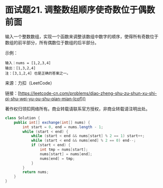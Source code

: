 # 面试题21. 调整数组顺序使奇数位于偶数前面
输入一个整数数组，实现一个函数来调整该数组中数字的顺序，使得所有奇数位于数组的前半部分，所有偶数位于数组的后半部分。

示例：

```
输入：nums = [1,2,3,4]
输出：[1,3,2,4] 
注：[3,1,2,4] 也是正确的答案之一。
```

来源：力扣（LeetCode）

链接：[https://leetcode-cn.com/problems/diao-zheng-shu-zu-shun-xu-shi-qi-shu-wei-yu-ou-shu-qian-mian-lcof]()

著作权归领扣网络所有。商业转载请联系官方授权，非商业转载请注明出处。

```java
class Solution {
    public int[] exchange(int[] nums) {
        int start = 0, end = nums.length - 1;
        while (start < end) {
            while (start < end && nums[start] % 2 == 1) start++;
            while (start < end && nums[end] % 2 == 0) end--;
            if (start < end) {
                int tmp = nums[start];
                nums[start] = nums[end];
                nums[end] = tmp;
            }
        }
        return nums;
    }
}
```